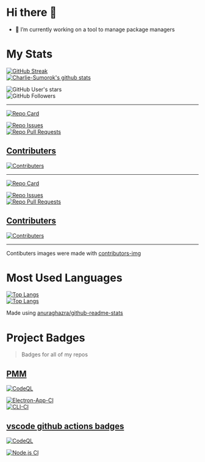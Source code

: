 # Hi there 👋

<!--
**Charlie-Sumorok/Charlie-Sumorok** is a ✨ _special_ ✨ repository because its `README.md` (this file) appears on your GitHub profile.

Here are some ideas to get you started:
-->

- 🔭 I’m currently working on a tool to manage package managers
<!--
- 🌱 I’m currently learning ...
- 👯 I’m looking to collaborate on ...
- 🤔 I’m looking for help with ...
- 💬 Ask me about ...
- 📫 How to reach me: ...
- 😄 Pronouns: ...
- ⚡ Fun fact: ...
  -->

# My Stats

[![GitHub Streak](https://github-readme-streak-stats.herokuapp.com?user=Charlie-Sumorok&theme=onedark)](https://git.io/streak-stats) \
[]()
[![Charlie-Sumorok's github stats](https://github-readme-stats.vercel.app/api?username=Charlie-Sumorok&show_icons=true&theme=onedark)][github-readme-stats-repo] \
[]()

![GitHub User's stars](https://img.shields.io/github/stars/Charlie-Sumorok?style=social) \
![GitHub Followers](https://img.shields.io/github/followers/Charlie-Sumorok?style=social) <!-- \ -->

<!-- [![GitHub Sponsors](https://img.shields.io/github/sponsors/Charlie-Sumorok?style=social)](https://github.com/sponsors/Charlie-Sumorok) \ -->

[]()

---

[![Repo Card](https://github-readme-stats.vercel.app/api/pin/?username=Charlie-Sumorok&repo=PMM&theme=onedark&show_icons=true)](https://github.com/Charlie-Sumorok/PMM) \
[]()

[![Repo Issues](https://img.shields.io/github/issues/Charlie-Sumorok/PMM)](https://github.com/Charlie-Sumorok/PMM/issues) \
[![Repo Pull Requests](https://img.shields.io/github/issues-pr/Charlie-Sumorok/PMM)](https://github.com/Charlie-Sumorok/PMM/pulls) \
[]()

## [Contributers](https://github.com/Charlie-Sumorok/PMM/graphs/contributors)

[![Contributers](https://contrib.rocks/image?repo=Charlie-Sumorok/PMM)][contributers-site]

---

[![Repo Card](https://github-readme-stats.vercel.app/api/pin/?username=Charlie-Sumorok&repo=vscode-github-actions-badges&theme=onedark&show_icons=true)](https://github.com/Charlie-Sumorok/vscode-github-actions-badges) \
[]()

[![Repo Issues](https://img.shields.io/github/issues/Charlie-Sumorok/vscode-github-actions-badges)](https://github.com/Charlie-Sumorok/vscode-github-actions-badges/issues) \
[![Repo Pull Requests](https://img.shields.io/github/issues-pr/Charlie-Sumorok/vscode-github-actions-badges)](https://github.com/Charlie-Sumorok/vscode-github-actions-badges/pulls) \
[]()

## [Contributers](https://github.com/Charlie-Sumorok/vscode-github-actions-badges/graphs/contributors)

[![Contributers](https://contrib.rocks/image?repo=Charlie-Sumorok/vscode-github-actions-badges)][contributers-site]

---

Contibuters images were made with [contributors-img][contributers-site]

# Most Used Languages

[![Top Langs](https://github-readme-stats.vercel.app/api/top-langs/?username=Charlie-Sumorok&theme=onedark&show_icons=true)][github-readme-stats-repo] \
[]()
[![Top Langs](https://github-readme-stats.vercel.app/api/top-langs/?username=Charlie-Sumorok&theme=onedark&show_icons=true&layout=compact)][github-readme-stats-repo] \
[]()

Made using [anuraghazra/github-readme-stats][github-readme-stats-repo]

[github-readme-stats-repo]: https://github.com/anuraghazra/github-readme-stats
[contributers-site]: https://contrib.rocks

# Project Badges

> Badges for all of my repos

## [PMM](https://github.com/Charlie-Sumorok/PMM)

[![CodeQL][pmm-codeql-badge]][pmm-codeql-link]

[pmm-codeql-badge]: https://github.com/Charlie-Sumorok/PMM/actions/workflows/codeql-analysis.yml/badge.svg
[pmm-codeql-link]: https://github.com/Charlie-Sumorok/PMM/actions/workflows/codeql-analysis.yml

[![Electron-App-CI][electron-app-ci-badge]][electron-app-ci-workflow] \
[![CLI-CI][cli-ci-badge]][cli-ci-workflow] \
[]()

[electron-app-ci-badge]: https://github.com/Charlie-Sumorok/PMM/actions/workflows/Electron-App-Ci.yml/badge.svg
[electron-app-ci-workflow]: https://github.com/Charlie-Sumorok/PMM/actions/workflows/Electron-App-Ci.yml
[cli-ci-badge]: https://github.com/Charlie-Sumorok/PMM/actions/workflows/CLI-Ci.yml/badge.svg
[cli-ci-workflow]: https://github.com/Charlie-Sumorok/PMM/actions/workflows/CLI-Ci.yml

## [vscode github actions badges](https://github.com/Charlie-Sumorok/vscode-github-actions-badges)

[![CodeQL][vscode-github-actions-badges-codeql-badge]][vscode-github-actions-badges-codeql-link]

[vscode-github-actions-badges-codeql-badge]: https://github.com/Charlie-Sumorok/vscode-github-actions-badges/actions/workflows/codeql-analysis.yml/badge.svg
[vscode-github-actions-badges-codeql-link]: https://github.com/Charlie-Sumorok/vscode-github-actions-badges/actions/workflows/codeql-analysis.yml

[![Node.js CI][vscode-github-actions-badges-node-ci-badge]][vscode-github-actions-badges-node-ci-link]

[vscode-github-actions-badges-node-ci-badge]: https://github.com/Charlie-Sumorok/vscode-github-actions-badges/actions/workflows/node.js.yml/badge.svg
[vscode-github-actions-badges-node-ci-link]: https://github.com/Charlie-Sumorok/vscode-github-actions-badges/actions/workflows/node.js.yml
